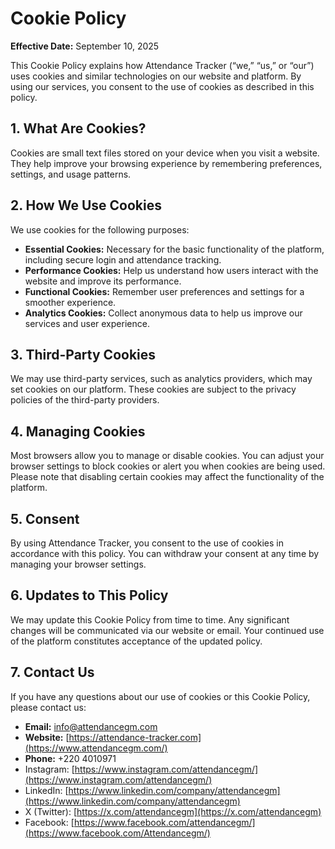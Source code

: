 # Cookie Policy

**Effective Date:** September 10, 2025

This Cookie Policy explains how Attendance Tracker (“we,” “us,” or “our”) uses cookies and similar technologies on our website and platform. By using our services, you consent to the use of cookies as described in this policy.

## 1. What Are Cookies?
Cookies are small text files stored on your device when you visit a website. They help improve your browsing experience by remembering preferences, settings, and usage patterns.

## 2. How We Use Cookies
We use cookies for the following purposes:  
- **Essential Cookies:** Necessary for the basic functionality of the platform, including secure login and attendance tracking.  
- **Performance Cookies:** Help us understand how users interact with the website and improve its performance.  
- **Functional Cookies:** Remember user preferences and settings for a smoother experience.  
- **Analytics Cookies:** Collect anonymous data to help us improve our services and user experience.  

## 3. Third-Party Cookies
We may use third-party services, such as analytics providers, which may set cookies on our platform. These cookies are subject to the privacy policies of the third-party providers.

## 4. Managing Cookies
Most browsers allow you to manage or disable cookies. You can adjust your browser settings to block cookies or alert you when cookies are being used. Please note that disabling certain cookies may affect the functionality of the platform.

## 5. Consent
By using Attendance Tracker, you consent to the use of cookies in accordance with this policy. You can withdraw your consent at any time by managing your browser settings.

## 6. Updates to This Policy
We may update this Cookie Policy from time to time. Any significant changes will be communicated via our website or email. Your continued use of the platform constitutes acceptance of the updated policy.

## 7. Contact Us
If you have any questions about our use of cookies or this Cookie Policy, please contact us:  

- **Email:** info@attendancegm.com
- **Website:** [https://attendance-tracker.com](https://www.attendancegm.com/)
- **Phone:** +220 4010971
- Instagram: [https://www.instagram.com/attendancegm/](https://www.instagram.com/attendancegm/)  
- LinkedIn: [https://www.linkedin.com/company/attendancegm](https://www.linkedin.com/company/attendancegm)  
- X (Twitter): [https://x.com/attendancegm](https://x.com/attendancegm)  
- Facebook: [https://www.facebook.com/attendancegm/](https://www.facebook.com/Attendancegm/)
